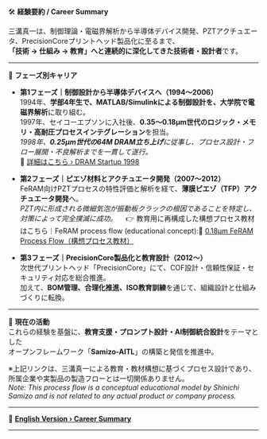 🛠️ **経験要約 / Career Summary**

三溝真一は、制御理論・電磁界解析から半導体デバイス開発、PZTアクチュエータ、PrecisionCoreプリントヘッド製品化に至るまで、  
**「技術 → 仕組み → 教育」へと連続的に深化してきた技術者・設計者**です。

---

📘 **フェーズ別キャリア**

- **第1フェーズ｜制御設計から半導体デバイスへ（1994〜2006）**  
  1994年、**学部4年生で、MATLAB/Simulinkによる制御設計を、大学院で電磁界解析**に取り組む。  
  1997年、セイコーエプソンに入社後、**0.35〜0.18μm世代のロジック・メモリ・高耐圧プロセスインテグレーション**を担当。  
  *1998年、**0.25μm世代の64M DRAM立ち上げ**に従事し、プロセス設計・フロー展開・不良解析までを一貫して遂行。*  
  🔗 [詳細はこちら › DRAM Startup 1998](https://samizo-aitl.github.io/Edusemi-Plus/archive/in1998/DRAM_Startup_64M_1998.html)

- **第2フェーズ｜ピエゾ材料とアクチュエータ開発（2007〜2012）**  
  FeRAM向けPZTプロセスの特性評価と解析を経て、**薄膜ピエゾ（TFP）アクチュエータ開発**へ。  
  *PZT内に形成される微細気泡が振動板クラックの根因であることを特定し、対策によって完全撲滅に成功。*
　👉 教育用に再構成した構想プロセス教材はこちら｜FeRAM process flow (educational concept):📘 [0.18μm FeRAM Process Flow（構想プロセス教材）](https://github.com/Samizo-AITL/Edusemi-v4x/blob/main/d_chapter1_memory_technologies/0.18um_FeRAM_ProcessFlow.md)

- **第3フェーズ｜PrecisionCore製品化と教育設計（2012〜）**  
  次世代プリントヘッド「PrecisionCore」にて、COF設計・信頼性保証・セキュリティ対応を総合推進。  
  加えて、**BOM管理、合理化推進、ISO教育訓練**を通じて、組織設計と仕組みづくりに転換。

---

🎯 **現在の活動**  
これらの経験を基盤に、**教育支援・プロンプト設計・AI制御統合設計**をテーマとした  
オープンフレームワーク「**Samizo-AITL**」の構築と発信を推進中。

※上記リンクは、三溝真一による教育・教材構想に基づくプロセス設計であり、所属企業や実製品の製造フローとは一切関係ありません。  
*Note: This process flow is a conceptual educational model by Shinichi Samizo and is not related to any actual product or company process.*

---

🔗 **[English Version › Career Summary](./career-summary_en.md)**

---

